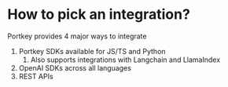 # How to pick an integration?

Portkey provides 4 major ways to integrate

1. Portkey SDKs available for JS/TS and Python
   1. Also supports integrations with Langchain and LlamaIndex
2. OpenAI SDKs across all languages
3. REST APIs
